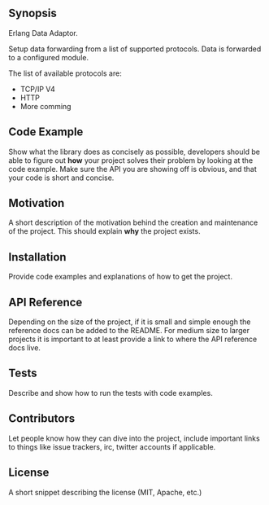 ## Synopsis

Erlang Data Adaptor.

Setup data forwarding from a list of supported protocols.
Data is forwarded to a configured module.

The list of available protocols are:

* TCP/IP V4
* HTTP
* More comming

## Code Example

Show what the library does as concisely as possible,
developers should be able to figure out **how** your project solves their problem by looking at the code example.
Make sure the API you are showing off is obvious, and that your code is short and concise.

## Motivation

A short description of the motivation behind the creation and maintenance of the project. This should explain **why** the project exists.

## Installation

Provide code examples and explanations of how to get the project.

## API Reference

Depending on the size of the project, if it is small and simple enough the reference docs can be added to the README.
For medium size to larger projects it is important to at least provide a link to where the API reference docs live.

## Tests

Describe and show how to run the tests with code examples.

## Contributors

Let people know how they can dive into the project, include important links to things like issue trackers,
irc, twitter accounts if applicable.

## License

A short snippet describing the license (MIT, Apache, etc.)